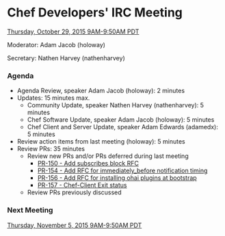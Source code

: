 # Chef Developers' IRC Meeting

[Thursday, October 29, 2015 9AM-9:50AM PDT](http://everytimezone.com/#2015-10-29,240,cn3)

Moderator:  Adam Jacob (holoway)

Secretary:  Nathen Harvey (nathenharvey)

### Agenda
* Agenda Review, speaker Adam Jacob (holoway): 2 minutes
* Updates: 15 minutes max.
  * Community Update, speaker Nathen Harvey (nathenharvey): 5 minutes
  * Chef Software Update, speaker Adam Jacob (holoway): 5 minutes
  * Chef Client and Server Update, speaker Adam Edwards (adamedx): 5 minutes
* Review action items from last meeting (holoway): 5 minutes
* Review PRs:  35 minutes
  * Review new PRs and/or PRs deferred during last meeting
    * [PR-150 - Add subscribes block RFC](https://github.com/chef/chef-rfc/pull/150)
    * [PR-154 - Add RFC for immediately_before notification timing](https://github.com/chef/chef-rfc/pull/154)
    * [PR-156 - Add RFC for installing ohai plugins at bootstrap](https://github.com/chef/chef-rfc/pull/156)
    * [PR-157 - Chef-Client Exit status](https://github.com/chef/chef-rfc/pull/157)
  * Review PRs previously discussed

### Next Meeting

[Thursday, November 5, 2015 9AM-9:50AM PDT](http://everytimezone.com/#2015-11-05,240,cn3)
